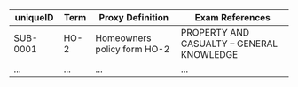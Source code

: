 | uniqueID   | Term                     | Proxy Definition                              | Exam References                     |
|------------|--------------------------|-----------------------------------------------|-------------------------------------|
| SUB-0001   | HO-2                     | Homeowners policy form HO-2                   | PROPERTY AND CASUALTY – GENERAL KNOWLEDGE |
| ...        | ...                      | ...                                           | ...                                 |
